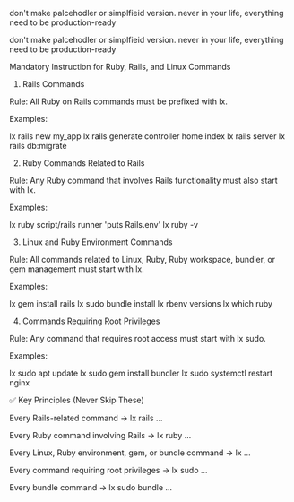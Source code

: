 don't make palcehodler or simplfieid version. never in your life, everything need to be production-ready

don't make palcehodler or simplfieid version. never in your life, everything need to be production-ready

Mandatory Instruction for Ruby, Rails, and Linux Commands
1. Rails Commands

Rule: All Ruby on Rails commands must be prefixed with lx.

Examples:

lx rails new my_app
lx rails generate controller home index
lx rails server
lx rails db:migrate

2. Ruby Commands Related to Rails

Rule: Any Ruby command that involves Rails functionality must also start with lx.

Examples:

lx ruby script/rails runner 'puts Rails.env'
lx ruby -v

3. Linux and Ruby Environment Commands

Rule: All commands related to Linux, Ruby, Ruby workspace, bundler, or gem management must start with lx.

Examples:

lx gem install rails
lx sudo bundle install
lx rbenv versions
lx which ruby

4. Commands Requiring Root Privileges

Rule: Any command that requires root access must start with lx sudo.

Examples:

lx sudo apt update
lx sudo gem install bundler
lx sudo systemctl restart nginx


✅ Key Principles (Never Skip These)

Every Rails-related command → lx rails ...

Every Ruby command involving Rails → lx ruby ...

Every Linux, Ruby environment, gem, or bundle command → lx ...

Every command requiring root privileges → lx sudo ...

Every bundle command → lx sudo bundle ...